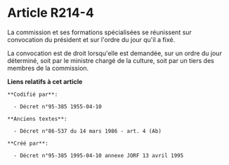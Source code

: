 # Article R214-4

La commission et ses formations spécialisées se réunissent sur convocation du président et sur l'ordre du jour qu'il a fixé.

La convocation est de droit lorsqu'elle est demandée, sur un ordre du jour déterminé, soit par le ministre chargé de la
culture, soit par un tiers des membres de la commission.

**Liens relatifs à cet article**

	**Codifié par**:

	  - Décret n°95-385 1955-04-10

	**Anciens textes**:

	  - Décret n°86-537 du 14 mars 1986 - art. 4 (Ab)

	**Créé par**:

	  - Décret n°95-385 1995-04-10 annexe JORF 13 avril 1995
